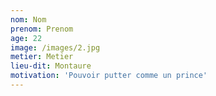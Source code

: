 ```yaml
---
nom: Nom
prenom: Prenom
age: 22
image: /images/2.jpg
metier: Metier
lieu-dit: Montaure
motivation: 'Pouvoir putter comme un prince'
---
```

